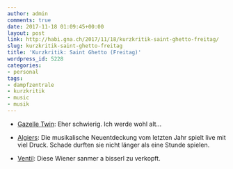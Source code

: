```yaml
---
author: admin
comments: true
date: 2017-11-18 01:09:45+00:00
layout: post
link: http://habi.gna.ch/2017/11/18/kurzkritik-saint-ghetto-freitag/
slug: kurzkritik-saint-ghetto-freitag
title: 'Kurzkritik: Saint Ghetto (Freitag)'
wordpress_id: 5228
categories:
- personal
tags:
- dampfzentrale
- kurzkritik
- music
- musik
---
```




  * [Gazelle Twin](http://gazelletwin.com/): Eher schwierig. Ich werde wohl alt...



  * [Algiers](http://algierstheband.com/): Die musikalische Neuentdeckung vom letzten Jahr spielt live mit viel Druck. Schade durften sie nicht länger als eine Stunde spielen.



  * [Ventil](https://ventilmusic.wordpress.com/): Diese Wiener sanmer a bisserl zu verkopft.



